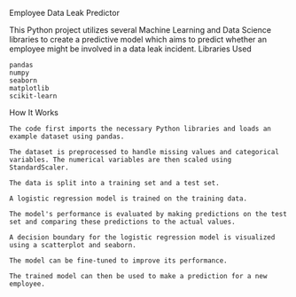 Employee Data Leak Predictor

This Python project utilizes several Machine Learning and Data Science libraries to create a predictive model which aims to predict whether an employee might be involved in a data leak incident.
Libraries Used

    pandas
    numpy
    seaborn
    matplotlib
    scikit-learn

How It Works

    The code first imports the necessary Python libraries and loads an example dataset using pandas.

    The dataset is preprocessed to handle missing values and categorical variables. The numerical variables are then scaled using StandardScaler.

    The data is split into a training set and a test set.

    A logistic regression model is trained on the training data.

    The model's performance is evaluated by making predictions on the test set and comparing these predictions to the actual values.

    A decision boundary for the logistic regression model is visualized using a scatterplot and seaborn.

    The model can be fine-tuned to improve its performance.

    The trained model can then be used to make a prediction for a new employee.